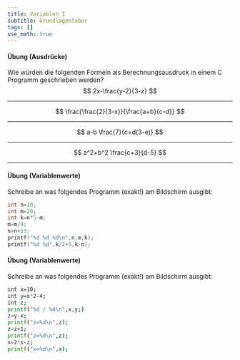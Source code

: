 ```yaml
---
title: Variablen I
subtitle: Grundlagenlabor
tags: []
use_math: true
---
```


#### Übung (Ausdrücke)


Wie würden die folgenden Formeln als Berechnungsausdruck in einem C Programm geschrieben werden?
$$
2x-\frac{y-2}{3-z}
$$

---

$$
\frac{\frac{2}{3-x}}{\frac{a+b}{c-d}}
$$

---

$$
a-b \frac{7}{c+d(3-e)}
$$

---

$$
a^2+b^2 \frac{c+3}{d-5}
$$

---



#### Übung (Variablenwerte)

Schreibe an was folgendes Programm (exakt!) am Bildschirm ausgibt:

```c++
int n=10;
int m=20;
int k=n*5-m;
m=m/4;
n=n+13;
printf("%d %d %d\n",n,m,k);
printf("%d %d",k/2+5,k-n);
```



#### Übung (Variablenwerte)

Schreibe an was folgendes Programm (exakt!) am Bildschirm ausgibt:

```sh
int x=10;
int y=x*2-4;
int z;
printf("%d / %d\n",x,y;)
z=y-x;
printf("z=%d\n",z);
z=z+1;
printf("z=%d\n",z);
x=2*x-z;
printf("x=%d\n",x);
```



